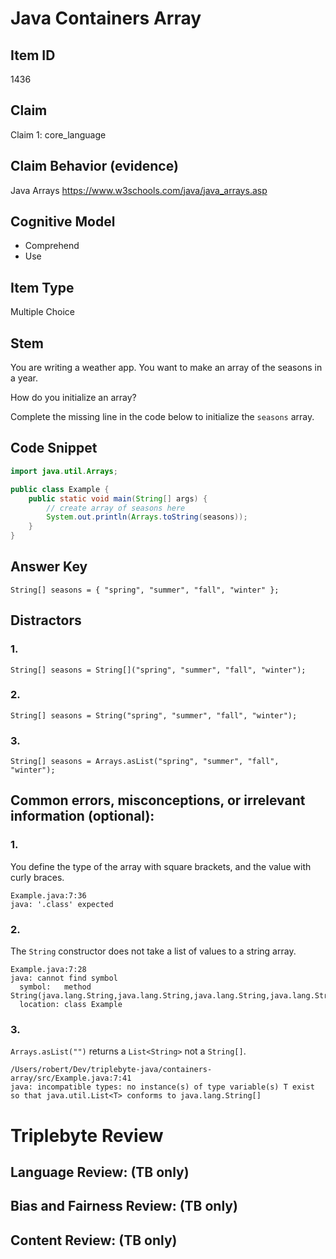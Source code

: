 # Java Containers Array

## Item ID
1436

## Claim
Claim 1: core_language

## Claim Behavior (evidence)
Java Arrays
https://www.w3schools.com/java/java_arrays.asp

## Cognitive Model
* Comprehend
* Use

## Item Type
Multiple Choice

## Stem
You are writing a weather app. You want to make an array of the seasons in a year.

How do you initialize an array?

Complete the missing line in the code below to initialize the `seasons` array.

## Code Snippet
```java
import java.util.Arrays;

public class Example {
    public static void main(String[] args) {
        // create array of seasons here
        System.out.println(Arrays.toString(seasons));
    }
}
```

## Answer Key

```
String[] seasons = { "spring", "summer", "fall", "winter" };
```

## Distractors

### 1.
```
String[] seasons = String[]("spring", "summer", "fall", "winter");
```

### 2.
```
String[] seasons = String("spring", "summer", "fall", "winter");
```

### 3.
```
String[] seasons = Arrays.asList("spring", "summer", "fall", "winter");
```


## Common errors, misconceptions, or irrelevant information (optional):

### 1.
You define the type of the array with square brackets, and the value with curly braces.
```
Example.java:7:36
java: '.class' expected
```

### 2.
The `String` constructor does not take a list of values to a string array.
```
Example.java:7:28
java: cannot find symbol
  symbol:   method String(java.lang.String,java.lang.String,java.lang.String,java.lang.String)
  location: class Example
```

### 3.
`Arrays.asList("")` returns a `List<String>` not a `String[]`.
```
/Users/robert/Dev/triplebyte-java/containers-array/src/Example.java:7:41
java: incompatible types: no instance(s) of type variable(s) T exist so that java.util.List<T> conforms to java.lang.String[]
```


# Triplebyte Review


## Language Review: (TB only)


## Bias and Fairness Review: (TB only)


## Content Review: (TB only)

